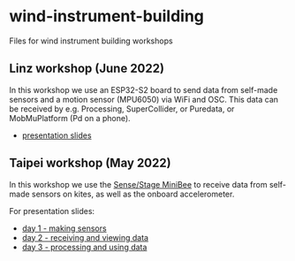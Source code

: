 # wind-instrument-building
Files for wind instrument building workshops

## Linz workshop (June 2022)

In this workshop we use an ESP32-S2 board to send data from self-made sensors and a motion sensor (MPU6050) via WiFi and OSC. This data can be received by e.g. Processing, SuperCollider, or Puredata, or MobMuPlatform (Pd on a phone).

- [presentation slides](https://marijebaalman.eu/Downloads/workshops/wind-instrument-building-linz.pdf)

## Taipei workshop (May 2022)

In this workshop we use the [Sense/Stage MiniBee](https://sensestage.eu/minibee) to receive data from self-made sensors on kites, as well as the onboard accelerometer.

For presentation slides:

- [day 1 - making sensors](https://marijebaalman.eu/Downloads/workshops/wind-instrument-building-taipei-day1.pdf)
- [day 2 - receiving and viewing data](https://marijebaalman.eu/Downloads/workshops/wind-instrument-building-taipei-day2.pdf)
- [day 3 - processing and using data](https://marijebaalman.eu/Downloads/workshops/wind-instrument-building-taipei-day3.pdf)
